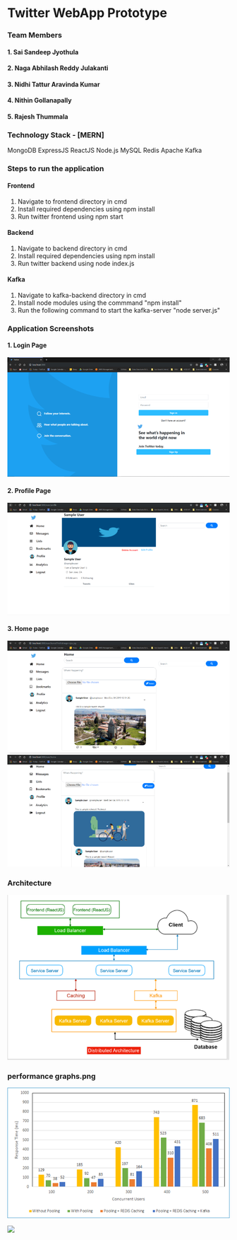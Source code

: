 # Twitter WebApp Prototype

### Team Members
#### 1. Sai Sandeep Jyothula
#### 2. Naga Abhilash Reddy Julakanti
#### 3. Nidhi Tattur Aravinda Kumar
#### 4. Nithin Gollanapally
#### 5. Rajesh Thummala

### Technology Stack - [MERN]
MongoDB
ExpressJS
ReactJS
Node.js
MySQL
Redis
Apache Kafka

### Steps to run the application
#### Frontend
1. Navigate to frontend directory in cmd
2. Install required dependencies using npm install
3. Run twitter frontend using npm start
#### Backend
1. Navigate to backend directory in cmd
2. Install required dependencies using npm install
3. Run twitter backend using node index.js
#### Kafka
1. Navigate to kafka-backend directory in cmd 
2. Install node modules using the commmand "npm install"
3. Run the following command to start the kafka-server "node server.js"

### Application Screenshots
#### 1. Login Page
![](images/login_page.png)

#### 2. Profile Page
![](images/profile.png)

#### 3. Home page
![](images/home1.png)
![](images/home2.png)

### Architecture

![](images/architecture.png)

### performance graphs.png

![](images/performance-graph-1.png)

![](images/performance-graph-2.png)
